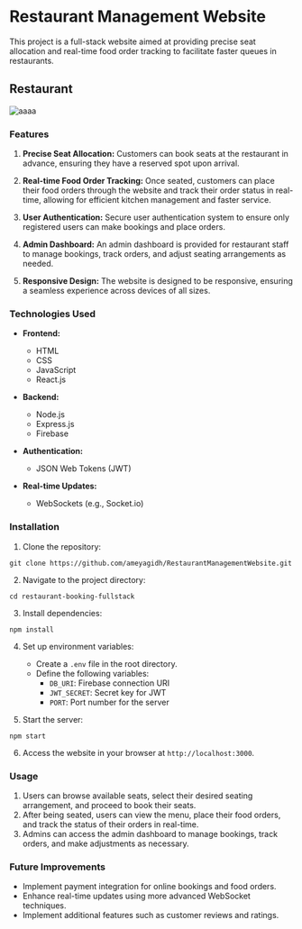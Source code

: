 # Restaurant Management Website
This project is a full-stack website aimed at providing precise seat allocation and real-time food order tracking to facilitate faster queues in restaurants.

## Restaurant

![aaaa](https://github.com/ameyagidh/RestaurantManagementWebsite/assets/65457905/d7b3008f-5ee2-4385-9c3b-5ce5d531b76b)

### Features

1. **Precise Seat Allocation:** Customers can book seats at the restaurant in advance, ensuring they have a reserved spot upon arrival.

2. **Real-time Food Order Tracking:** Once seated, customers can place their food orders through the website and track their order status in real-time, allowing for efficient kitchen management and faster service.

3. **User Authentication:** Secure user authentication system to ensure only registered users can make bookings and place orders.

4. **Admin Dashboard:** An admin dashboard is provided for restaurant staff to manage bookings, track orders, and adjust seating arrangements as needed.

5. **Responsive Design:** The website is designed to be responsive, ensuring a seamless experience across devices of all sizes.

### Technologies Used

- **Frontend:**
  - HTML
  - CSS
  - JavaScript
  - React.js

- **Backend:**
  - Node.js
  - Express.js
  - Firebase

- **Authentication:**
  - JSON Web Tokens (JWT)

- **Real-time Updates:**
  - WebSockets (e.g., Socket.io)

### Installation

1. Clone the repository:

```
git clone https://github.com/ameyagidh/RestaurantManagementWebsite.git
```

2. Navigate to the project directory:

```
cd restaurant-booking-fullstack
```

3. Install dependencies:

```
npm install
```

4. Set up environment variables:

   - Create a `.env` file in the root directory.
   - Define the following variables:
     - `DB_URI`: Firebase connection URI
     - `JWT_SECRET`: Secret key for JWT
     - `PORT`: Port number for the server

5. Start the server:

```
npm start
```

6. Access the website in your browser at `http://localhost:3000`.

### Usage
1. Users can browse available seats, select their desired seating arrangement, and proceed to book their seats.
2. After being seated, users can view the menu, place their food orders, and track the status of their orders in real-time.
3. Admins can access the admin dashboard to manage bookings, track orders, and make adjustments as necessary.

### Future Improvements

- Implement payment integration for online bookings and food orders.
- Enhance real-time updates using more advanced WebSocket techniques.
- Implement additional features such as customer reviews and ratings.
